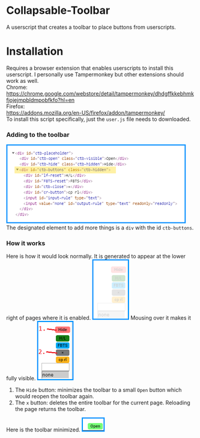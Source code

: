 # Collapsable-Toolbar
A userscript that creates a toolbar to place buttons from userscripts.

# Installation
Requires a browser extension that enables userscripts to install this userscript. I personally use Tampermonkey but other extensions should work as well.  
Chrome:  
https://chrome.google.com/webstore/detail/tampermonkey/dhdgffkkebhmkfjojejmpbldmpobfkfo?hl=en  
Firefox:  
https://addons.mozilla.org/en-US/firefox/addon/tampermonkey/  
To install this script specifically, just the <code>user.js</code> file needs to downloaded.

### Adding to the toolbar
![HTML Code](https://github.com/erickRecai/Collapsable-Toolbar/blob/master/example%20images/4-html-code.png)
The designated element to add more things is a <code>div</code> with the id <code>ctb-buttons</code>.

### How it works
Here is how it would look normally. It is generated to appear at the lower right of pages where it is enabled.
![Initial Appearance](https://github.com/erickRecai/Collapsable-Toolbar/blob/master/example%20images/1-initial.png)
Mousing over it makes it fully visible.
![Mousing Over](https://github.com/erickRecai/Collapsable-Toolbar/blob/master/example%20images/2-mouse-over.png)
1. The <code>Hide</code> button: minimizes the toolbar to a small <code>Open</code> button which would reopen the toolbar again.  
2. The <code>x</code> button: deletes the entire toolbar for the current page. Reloading the page returns the toolbar.  
  
Here is the toolbar minimized.
![Mousing Over](https://github.com/erickRecai/Collapsable-Toolbar/blob/master/example%20images/3-hidden.png)

